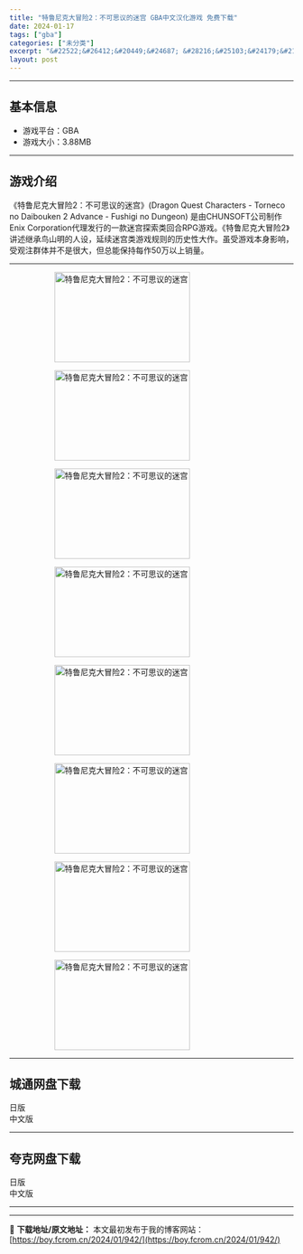 ```yaml
---
title: "特鲁尼克大冒险2：不可思议的迷宫 GBA中文汉化游戏 免费下载"
date: 2024-01-17
tags: ["gba"]
categories: ["未分类"]
excerpt: "&#22522;&#26412;&#20449;&#24687; &#28216;&#25103;&#24179;&#21488;&#65306;GBA&#28216;&#25103;&#22823;&#23567;&#65306;3.88MB&#28216;&#25103;&#20171;&amp;#32&hellip;"
layout: post
---
```


 <hr><h2>&#22522;&#26412;&#20449;&#24687;</h2> <ul><li>&#28216;&#25103;&#24179;&#21488;&#65306;GBA</li><li>&#28216;&#25103;&#22823;&#23567;&#65306;3.88MB</li></ul><hr><h2>&#28216;&#25103;&#20171;&#32461;</h2> &#12298;&#29305;&#40065;&#23612;&#20811;&#22823;&#20882;&#38505;2&#65306;&#19981;&#21487;&#24605;&#35758;&#30340;&#36855;&#23467;&#12299;(Dragon Quest Characters - Torneco no Daibouken 2 Advance - Fushigi no Dungeon) &#26159;&#30001;CHUNSOFT&#20844;&#21496;&#21046;&#20316;Enix Corporation&#20195;&#29702;&#21457;&#34892;&#30340;&#19968;&#27454;&#36855;&#23467;&#25506;&#32034;&#31867;&#22238;&#21512;RPG&#28216;&#25103;&#12290;&#12298;&#29305;&#40065;&#23612;&#20811;&#22823;&#20882;&#38505;2&#12299;&#35762;&#36848;&#32487;&#25215;&#40479;&#23665;&#26126;&#30340;&#20154;&#35774;&#65292;&#24310;&#32493;&#36855;&#23467;&#31867;&#28216;&#25103;&#35268;&#21017;&#30340;&#21382;&#21490;&#24615;&#22823;&#20316;&#12290;&#34429;&#21463;&#28216;&#25103;&#26412;&#36523;&#24433;&#21709;&#65292;&#21463;&#35266;&#27880;&#32676;&#20307;&#24182;&#19981;&#26159;&#24456;&#22823;&#65292;&#20294;&#24635;&#33021;&#20445;&#25345;&#27599;&#20316;50&#19975;&#20197;&#19978;&#38144;&#37327;&#12290; <hr><figure><figure><img loading="lazy" decoding="async" width="240" height="160" data-id="3070" src="https://boy.fcrom.cn/wp-content/uploads/2024/01/20240116_65a635e76def4.png" title="&#29305;&#40065;&#23612;&#20811;&#22823;&#20882;&#38505;2&#65306;&#19981;&#21487;&#24605;&#35758;&#30340;&#36855;&#23467;-1" alt="特鲁尼克大冒险2：不可思议的迷宫"></figure><figure><img loading="lazy" decoding="async" width="240" height="160" data-id="3071" src="https://boy.fcrom.cn/wp-content/uploads/2024/01/20240116_65a635e7ad895.png" title="&#29305;&#40065;&#23612;&#20811;&#22823;&#20882;&#38505;2&#65306;&#19981;&#21487;&#24605;&#35758;&#30340;&#36855;&#23467;-2" alt="特鲁尼克大冒险2：不可思议的迷宫"></figure><figure><img loading="lazy" decoding="async" width="240" height="160" data-id="3072" src="https://boy.fcrom.cn/wp-content/uploads/2024/01/20240116_65a635e7d2591.png" title="&#29305;&#40065;&#23612;&#20811;&#22823;&#20882;&#38505;2&#65306;&#19981;&#21487;&#24605;&#35758;&#30340;&#36855;&#23467;-3" alt="特鲁尼克大冒险2：不可思议的迷宫"></figure><figure><img loading="lazy" decoding="async" width="240" height="160" data-id="3073" src="https://boy.fcrom.cn/wp-content/uploads/2024/01/20240116_65a635e80c2a9.png" title="&#29305;&#40065;&#23612;&#20811;&#22823;&#20882;&#38505;2&#65306;&#19981;&#21487;&#24605;&#35758;&#30340;&#36855;&#23467;-4" alt="特鲁尼克大冒险2：不可思议的迷宫"></figure><figure><img loading="lazy" decoding="async" width="240" height="160" data-id="3074" src="https://boy.fcrom.cn/wp-content/uploads/2024/01/20240116_65a635e8290bd.png" title="&#29305;&#40065;&#23612;&#20811;&#22823;&#20882;&#38505;2&#65306;&#19981;&#21487;&#24605;&#35758;&#30340;&#36855;&#23467;" alt="特鲁尼克大冒险2：不可思议的迷宫"></figure><figure><img loading="lazy" decoding="async" width="240" height="160" data-id="3077" src="https://boy.fcrom.cn/wp-content/uploads/2024/01/20240116_65a635e8547d8.png" title="&#29305;&#40065;&#23612;&#20811;&#22823;&#20882;&#38505;2&#65306;&#19981;&#21487;&#24605;&#35758;&#30340;&#36855;&#23467;" alt="特鲁尼克大冒险2：不可思议的迷宫"></figure><figure><img loading="lazy" decoding="async" width="240" height="160" data-id="3076" src="https://boy.fcrom.cn/wp-content/uploads/2024/01/20240116_65a635e883ecb.png" title="&#29305;&#40065;&#23612;&#20811;&#22823;&#20882;&#38505;2&#65306;&#19981;&#21487;&#24605;&#35758;&#30340;&#36855;&#23467;" alt="特鲁尼克大冒险2：不可思议的迷宫"></figure><figure><img loading="lazy" decoding="async" width="240" height="160" data-id="3075" src="https://boy.fcrom.cn/wp-content/uploads/2024/01/20240116_65a635e8cc7ad.png" title="&#29305;&#40065;&#23612;&#20811;&#22823;&#20882;&#38505;2&#65306;&#19981;&#21487;&#24605;&#35758;&#30340;&#36855;&#23467;" alt="特鲁尼克大冒险2：不可思议的迷宫"></figure></figure><div><div> <hr><h2>&#22478;&#36890;&#32593;&#30424;&#19979;&#36733;</h2> <div> <div>&#26085;&#29256;</div> <div>&#20013;&#25991;&#29256;</div> </div> </div></div> <hr><h2>&#22840;&#20811;&#32593;&#30424;&#19979;&#36733;</h2> <div> <div>&#26085;&#29256;</div> <div>&#20013;&#25991;&#29256;</div> </div> <hr>

---
📖 **下载地址/原文地址：** 本文最初发布于我的博客网站：[https://boy.fcrom.cn/2024/01/942/](https://boy.fcrom.cn/2024/01/942/)
